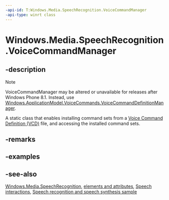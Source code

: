 ```yaml
---
-api-id: T:Windows.Media.SpeechRecognition.VoiceCommandManager
-api-type: winrt class
---
```


<!-- Class syntax.
public class VoiceCommandManager 
-->

# Windows.Media.SpeechRecognition.VoiceCommandManager

## -description
> [!NOTE]
> VoiceCommandManager may be altered or unavailable for releases after Windows Phone 8.1. Instead, use [Windows.ApplicationModel.VoiceCommands.VoiceCommandDefinitionManager](../windows.applicationmodel.voicecommands/voicecommanddefinitionmanager.md).

A static class that enables installing command sets from a [Voice Command Definition (VCD)](/uwp/schemas/voicecommands/voice-command-elements-and-attributes-1-2) file, and accessing the installed command sets.

## -remarks

## -examples

## -see-also
[Windows.Media.SpeechRecognition](windows_media_speechrecognition.md), [ elements and attributes](/uwp/schemas/voicecommands/voice-command-elements-and-attributes-1-2), [Speech interactions](/windows/uwp/input-and-devices/speech-interactions), [Speech recognition and speech synthesis sample](https://github.com/Microsoft/Windows-universal-samples/tree/master/Samples/SpeechRecognitionAndSynthesis)
